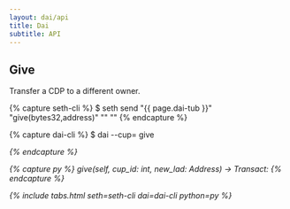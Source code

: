 ```yaml
---
layout: dai/api
title: Dai
subtitle: API
---
```


## Give

Transfer a CDP to a different owner.

{% capture seth-cli %}
  $ seth send "{{ page.dai-tub }}" "give(bytes32,address)" "<cup-id>" "<new-owner-address>"
{% endcapture %}

{% capture dai-cli %}
  $ dai --cup=<id> give <address>
{% endcapture %}

{% capture py %}
  give(self, cup_id: int, new_lad: Address) -> Transact:
{% endcapture %}

{% include tabs.html seth=seth-cli dai=dai-cli python=py %}

